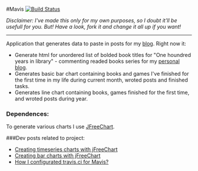 #Mavis [![Build Status](https://travis-ci.org/Zegis/Mavis.svg?branch=master)](https://travis-ci.org/Zegis/Mavis)

_Disclaimer: I've made this only for my own purposes, so I doubt it'll be usefull for you. But! Have a look, fork it and change it all up if you want!_

---

Application that generates  data to paste in posts for my [blog](http://kofun.pl).
Right now it:
* Generate html for unordered list of bolded book titles for "One houndred years in library" - commenting readed books series for my [personal blog](http://blog.kofun.pl). 
* Generates basic bar chart containing books and games I've finished for the first time in my life during current month, wroted posts and finished tasks.
* Generates line chart containing books, games finished for the first time, and wroted posts during year.

### Dependences:
To generate various charts I use [JFreeChart](http://www.jfree.org/jfreechart/).

###Dev posts related to project:
* [Creating timeseries charts with jFreeChart](http://kofun.pl/tools/creating-timeseries-chart-with-jfreechart/)
* [Creating bar charts with jFreeChart](http://kofun.pl/tools/creating-bar-chart-with-jfreechart/)
* [How I configurated travis.ci for Mavis?](http://kofun.pl/various/using-trvis-ci-with-java-eclipse-project/)
